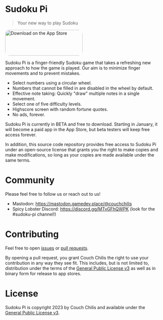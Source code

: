 # Sudoku Pi

> Your new way to play Sudoku

<a href="https://apps.apple.com/us/app/sudoku-pi/id6467504425?itsct=apps_box_badge&amp;itscg=30200" style="display: inline-block; overflow: hidden; border-radius: 13px; width: 250px; height: 83px;"><img src="https://tools.applemediaservices.com/api/badges/download-on-the-app-store/black/en-us?size=250x83&amp;releaseDate=1696377600" alt="Download on the App Store" style="border-radius: 13px; width: 250px; height: 83px;"></a>

Sudoku Pi is a finger-friendly Sudoku game that takes a refreshing new approach
to how the game is played. Our aim is to minimize finger movements and to
prevent mistakes.

- Select numbers using a circular wheel.
- Numbers that cannot be filled in are disabled in the wheel by default.
- Effective note taking: Quickly "draw" multiple notes in a single movement.
- Select one of five difficulty levels.
- Highscore screen with random fortune quotes.
- No ads, forever.

Sudoku Pi is currently in BETA and free to download. Starting in January, it
will become a paid app in the App Store, but beta testers will keep free access
forever.

In addition, this source code repository provides free access to Sudoku Pi under
an open-source license that grants you the right to make copies and make
modifications, so long as your copies are made available under the same terms.

# Community

Please feel free to follow us or reach out to us!

* Mastodon: https://mastodon.gamedev.place/@couchchilis
* Spicy Lobster Discord: https://discord.gg/MTvGFhQWPK (look for the #sudoku-pi channel!)

# Contributing

Feel free to open [issues](https://github.com/Couch-Chilis/Sudoku-Pi/issues) or
[pull requests](https://github.com/Couch-Chilis/Sudoku-Pi/pulls).

By opening a pull request, you grant Couch Chilis the right to use your
contribution in any way they see fit. This includes, but is not limited to,
distribution under the terms of the [General Public License v3](#license) as
well as in binary form for release to app stores.

# License

Sudoku Pi is copyright 2023 by Couch Chilis and available under the
[General Public License v3](LICENSE-GPLv3.md).
